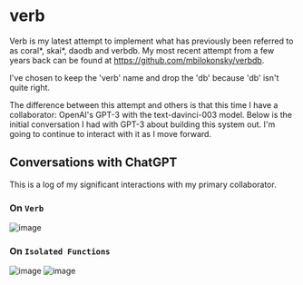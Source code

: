 # verb

Verb is my latest attempt to implement what has previously been referred to as coral*, skai*, daodb and verbdb. My most recent attempt from a few years back can be found at https://github.com/mbilokonsky/verbdb.

I've chosen to keep the 'verb' name and drop the 'db' because 'db' isn't quite right.

The difference between this attempt and others is that this time I have a collaborator: OpenAI's GPT-3 with the text-davinci-003 model. Below is the initial conversation I had with GPT-3 about building this system out. I'm going to continue to interact with it as I move forward.

## Conversations with ChatGPT
This is a log of my significant interactions with my primary collaborator.

### On `Verb`
![image](https://user-images.githubusercontent.com/603525/205132186-f9be75c9-6f54-47d9-8a64-a86078d36345.png)

### On `Isolated Functions`
![image](https://user-images.githubusercontent.com/603525/205133310-005f632a-bc17-4f2a-9682-cd23e3e87f5a.png)
![image](https://user-images.githubusercontent.com/603525/205133404-aa357d75-1d76-40e1-afba-ca60d0b3b4b7.png)
